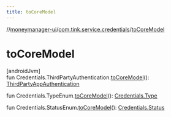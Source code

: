 ```yaml
---
title: toCoreModel
---
```

//[moneymanager-ui](../../index.html)/[com.tink.service.credentials](index.html)/[toCoreModel](to-core-model.html)



# toCoreModel



[androidJvm]\
fun Credentials.ThirdPartyAuthentication.[toCoreModel](to-core-model.html)(): [ThirdPartyAppAuthentication](../com.tink.model.authentication/-third-party-app-authentication/index.html)

fun Credentials.TypeEnum.[toCoreModel](to-core-model.html)(): [Credentials.Type](../com.tink.model.credentials/-credentials/-type/index.html)

fun Credentials.StatusEnum.[toCoreModel](to-core-model.html)(): [Credentials.Status](../com.tink.model.credentials/-credentials/-status/index.html)




